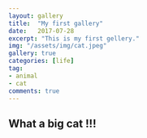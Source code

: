 ```yaml
---
layout: gallery
title:  "My first gallery"
date:   2017-07-28
excerpt: "This is my first gellery."
img: "/assets/img/cat.jpeg"
gallery: true
categories: [life]
tag:
- animal
- cat
comments: true
---
```


## What a big cat !!!

